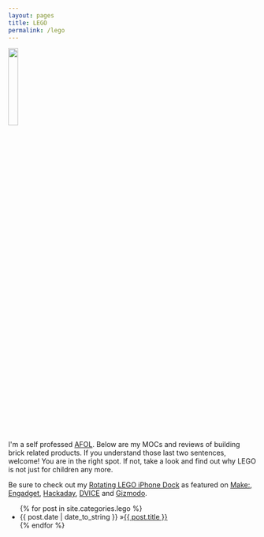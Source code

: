 ```yaml
---
layout: pages
title: LEGO
permalink: /lego
---
```


<img class="category" src="http://www.stevencombs.com/images/design/lego.svg" width="20%" />

I'm a self professed [AFOL](http://en.wikipedia.org/wiki/AFOL). Below are my MOCs and reviews of building brick related products. If you understand those last two sentences, welcome! You are in the right spot. If not, take a look and find out why LEGO is not just for children any more.

Be sure to check out my [Rotating LEGO iPhone Dock](/get-the-dock) as featured on [Make:](http://makezine.com/2009/09/14/lego-rotating-dock-for-iphoneipod-t/), [Engadget](http://www.engadget.com/2009/09/15/battle-of-the-homebrew-lego-iphone-docks/), [Hackaday](http://hackaday.com/2009/09/09/rotating-iphone-dock-from-legos/), [DVICE](http://www.dvice.com/archives/2009/09/rotating-lego-i.php) and [Gizmodo](http://gizmodo.com/5358067/diy-swivelling-lego-iphone-dock-fulfills-our-weekend-lego-quota).

<ul id="blog-posts" class="posts">
{% for post in site.categories.lego %}
    <li><span>{{ post.date | date_to_string }} &raquo;</span><a href="{{ post.url }}">{{ post.title }}</a></li>
{% endfor %}
</ul>
